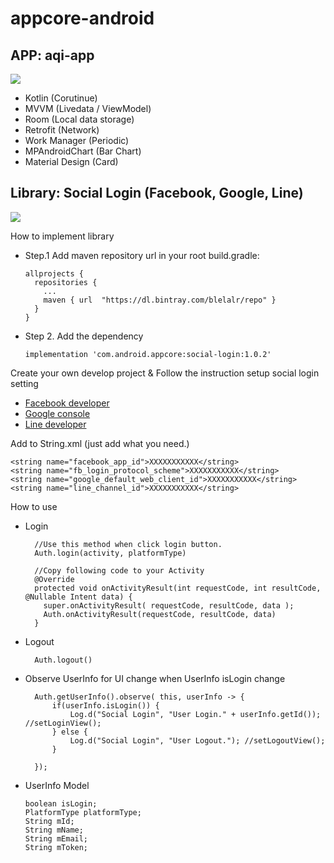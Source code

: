 # appcore-android

## APP: aqi-app
![](https://media.giphy.com/media/vJedPwjKGBZIN33ZE9/giphy.gif)

- Kotlin (Corutinue)
- MVVM (Livedata / ViewModel)
- Room (Local data storage)
- Retrofit (Network)
- Work Manager (Periodic)
- MPAndroidChart (Bar Chart)
- Material Design (Card)

## Library: Social Login (Facebook, Google, Line)
![](https://media.giphy.com/media/IZKCWonSzrHnrmaGuC/giphy.gif)

How to implement library
- Step.1 Add maven repository url in your root build.gradle:
    	
      allprojects {
        repositories {
          ...
          maven { url  "https://dl.bintray.com/blelalr/repo" }
        }
      }

- Step 2. Add the dependency
    
      implementation 'com.android.appcore:social-login:1.0.2'

Create your own develop project & Follow the instruction setup social login setting
- [Facebook developer](https://developers.facebook.com/)
- [Google console](https://console.cloud.google.com/)
- [Line developer](https://developers.line.biz/)

Add to String.xml (just add what you need.)

    <string name="facebook_app_id">XXXXXXXXXXX</string>
    <string name="fb_login_protocol_scheme">XXXXXXXXXXX</string>
    <string name="google_default_web_client_id">XXXXXXXXXXX</string>
    <string name="line_channel_id">XXXXXXXXXXX</string>  
    
How to use
- Login 
      
        //Use this method when click login button.
        Auth.login(activity, platformType)
        
        //Copy following code to your Activity
        @Override
        protected void onActivityResult(int requestCode, int resultCode, @Nullable Intent data) {
          super.onActivityResult( requestCode, resultCode, data );
          Auth.onActivityResult(requestCode, resultCode, data)
        }
        
- Logout
    
        Auth.logout()
        
- Observe UserInfo for UI change when UserInfo isLogin change

        Auth.getUserInfo().observe( this, userInfo -> {
            if(userInfo.isLogin()) {
                Log.d("Social Login", "User Login." + userInfo.getId()); //setLoginView();
            } else {
                Log.d("Social Login", "User Logout."); //setLogoutView();
            }
         
        });

- UserInfo Model
        
      boolean isLogin;
      PlatformType platformType;
      String mId;
      String mName;
      String mEmail;
      String mToken;
